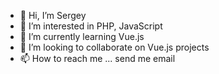 - 👋 Hi, I’m Sergey
- 👀 I’m interested in PHP, JavaScript
- 🌱 I’m currently learning Vue.js
- 💞️ I’m looking to collaborate on Vue.js projects
- 📫 How to reach me ... send me email

<!---
juncoder-lab/juncoder-lab is a ✨ special ✨ repository because its `README.md` (this file) appears on your GitHub profile.
You can click the Preview link to take a look at your changes.
--->
